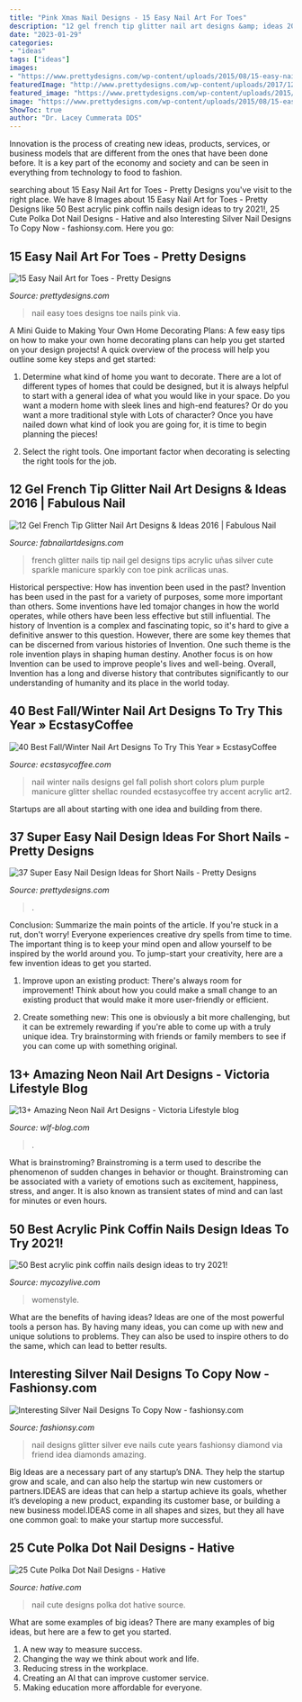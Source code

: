 ```yaml
---
title: "Pink Xmas Nail Designs - 15 Easy Nail Art For Toes"
description: "12 gel french tip glitter nail art designs &amp; ideas 2016"
date: "2023-01-29"
categories:
- "ideas"
tags: ["ideas"]
images:
- "https://www.prettydesigns.com/wp-content/uploads/2015/08/15-easy-nail-art-for-toes7.jpg"
featuredImage: "http://www.prettydesigns.com/wp-content/uploads/2017/12/37-super-easy-nail-design-ideas-for-short-nails-12.jpg"
featured_image: "https://www.prettydesigns.com/wp-content/uploads/2015/08/15-easy-nail-art-for-toes7.jpg"
image: "https://www.prettydesigns.com/wp-content/uploads/2015/08/15-easy-nail-art-for-toes7.jpg"
ShowToc: true
author: "Dr. Lacey Cummerata DDS"
---
```



Innovation is the process of creating new ideas, products, services, or business models that are different from the ones that have been done before. It is a key part of the economy and society and can be seen in everything from technology to food to fashion.

	

		
searching about 15 Easy Nail Art for Toes - Pretty Designs you've visit to the right place. We have 8 Images about 15 Easy Nail Art for Toes - Pretty Designs like 50 Best acrylic pink coffin nails design ideas to try 2021!, 25 Cute Polka Dot Nail Designs - Hative and also Interesting Silver Nail Designs To Copy Now - fashionsy.com. Here you go:
		
    
## 15 Easy Nail Art For Toes - Pretty Designs

<img loading=lazy src="https://www.prettydesigns.com/wp-content/uploads/2015/08/15-easy-nail-art-for-toes7.jpg" onerror="this.onerror=null;this.src='https://tse2.mm.bing.net/th?id=OIP.gn0AdH3ORaWjJ4SIlOyPWgHaJ3&amp;pid=15.1';" alt="15 Easy Nail Art for Toes - Pretty Designs">

_Source: prettydesigns.com_

>nail easy toes designs toe nails pink via. 

	

A Mini Guide to Making Your Own Home Decorating Plans:
A few easy tips on how to make your own home decorating plans can help you get started on your design projects! A quick overview of the process will help you outline some key steps and get started:
1. Determine what kind of home you want to decorate. There are a lot of different types of homes that could be designed, but it is always helpful to start with a general idea of what you would like in your space. Do you want a modern home with sleek lines and high-end features? Or do you want a more traditional style with Lots of character? Once you have nailed down what kind of look you are going for, it is time to begin planning the pieces!

2. Select the right tools. One important factor when decorating is selecting the right tools for the job.

    
## 12 Gel French Tip Glitter Nail Art Designs &amp; Ideas 2016 | Fabulous Nail

<img loading=lazy src="http://fabnailartdesigns.com/wp-content/uploads/2016/04/12-Gel-French-Tip-Glitter-Nail-Art-Designs-Ideas-2016-9.jpg" onerror="this.onerror=null;this.src='https://tse2.mm.bing.net/th?id=OIP.FLqM-AZP30bMcpp7hEpEhwHaFj&amp;pid=15.1';" alt="12 Gel French Tip Glitter Nail Art Designs &amp; Ideas 2016 | Fabulous Nail">

_Source: fabnailartdesigns.com_

>french glitter nails tip nail gel designs tips acrylic uñas silver cute sparkle manicure sparkly con toe pink acrilicas unas. 

	

Historical perspective: How has invention been used in the past?
Invention has been used in the past for a variety of purposes, some more important than others. Some inventions have led tomajor changes in how the world operates, while others have been less effective but still influential. The history of Invention is a complex and fascinating topic, so it's hard to give a definitive answer to this question. However, there are some key themes that can be discerned from various histories of Invention. One such theme is the role invention plays in shaping human destiny. Another focus is on how Invention can be used to improve people's lives and well-being. Overall, Invention has a long and diverse history that contributes significantly to our understanding of humanity and its place in the world today.

    
## 40 Best Fall/Winter Nail Art Designs To Try This Year » EcstasyCoffee

<img loading=lazy src="https://i1.wp.com/www.ecstasycoffee.com/wp-content/uploads/2016/10/Winter-Nail-Art2.jpg?resize=558%2C743" onerror="this.onerror=null;this.src='https://tse4.mm.bing.net/th?id=OIP.SXXP8Zv0jsVAvFsKuCnuOwHaJ3&amp;pid=15.1';" alt="40 Best Fall/Winter Nail Art Designs To Try This Year » EcstasyCoffee">

_Source: ecstasycoffee.com_

>nail winter nails designs gel fall polish short colors plum purple manicure glitter shellac rounded ecstasycoffee try accent acrylic art2. 

	

Startups are all about starting with one idea and building from there.

    
## 37 Super Easy Nail Design Ideas For Short Nails - Pretty Designs

<img loading=lazy src="http://www.prettydesigns.com/wp-content/uploads/2017/12/37-super-easy-nail-design-ideas-for-short-nails-12.jpg" onerror="this.onerror=null;this.src='https://tse1.mm.bing.net/th?id=OIP.Y8gWbrHom_LUkq-Zqdg1HgHaHa&amp;pid=15.1';" alt="37 Super Easy Nail Design Ideas for Short Nails - Pretty Designs">

_Source: prettydesigns.com_

>. 

	

Conclusion: Summarize the main points of the article.
If you're stuck in a rut, don't worry! Everyone experiences creative dry spells from time to time. The important thing is to keep your mind open and allow yourself to be inspired by the world around you. To jump-start your creativity, here are a few invention ideas to get you started.
1. Improve upon an existing product: There's always room for improvement! Think about how you could make a small change to an existing product that would make it more user-friendly or efficient.

2. Create something new: This one is obviously a bit more challenging, but it can be extremely rewarding if you're able to come up with a truly unique idea. Try brainstorming with friends or family members to see if you can come up with something original.


    
## 13+ Amazing Neon Nail Art Designs - Viсtoria Lifestyle Blog

<img loading=lazy src="https://wlf-blog.com/wp-content/uploads/2020/01/11.neon_.png" onerror="this.onerror=null;this.src='https://tse3.mm.bing.net/th?id=OIP.jCFT5JMZYxu0POMUXzAIvwHaLH&amp;pid=15.1';" alt="13+ Amazing Neon Nail Art Designs - Viсtoria Lifestyle blog">

_Source: wlf-blog.com_

>. 

	

What is brainstroming?
Brainstroming is a term used to describe the phenomenon of sudden changes in behavior or thought. Brainstroming can be associated with a variety of emotions such as excitement, happiness, stress, and anger. It is also known as transient states of mind and can last for minutes or even hours.

    
## 50 Best Acrylic Pink Coffin Nails Design Ideas To Try 2021!

<img loading=lazy src="https://mycozylive.com/wp-content/uploads/2021/04/13-13.jpg" onerror="this.onerror=null;this.src='https://tse2.mm.bing.net/th?id=OIP.fjOjzcZzsre12yC-k1AGRwHaLH&amp;pid=15.1';" alt="50 Best acrylic pink coffin nails design ideas to try 2021!">

_Source: mycozylive.com_

>womenstyle. 

	

What are the benefits of having ideas?
Ideas are one of the most powerful tools a person has. By having many ideas, you can come up with new and unique solutions to problems. They can also be used to inspire others to do the same, which can lead to better results.

    
## Interesting Silver Nail Designs To Copy Now - Fashionsy.com

<img loading=lazy src="http://fashionsy.com/wp-content/uploads/2014/12/general-charming-bling-bling-silver-glitter-nail-art-design-idea-combined-with-black-nail-with-silver-heart-motif-idea-amazing-nail-art2.jpg" onerror="this.onerror=null;this.src='https://tse3.mm.bing.net/th?id=OIP.CAeC3RjaxduQLgYS-pgZoQHaFj&amp;pid=15.1';" alt="Interesting Silver Nail Designs To Copy Now - fashionsy.com">

_Source: fashionsy.com_

>nail designs glitter silver eve nails cute years fashionsy diamond via friend idea diamonds amazing. 

	

Big Ideas are a necessary part of any startup’s DNA. They help the startup grow and scale, and can also help the startup win new customers or partners.IDEAS are ideas that can help a startup achieve its goals, whether it’s developing a new product, expanding its customer base, or building a new business model.IDEAS come in all shapes and sizes, but they all have one common goal: to make your startup more successful.

    
## 25 Cute Polka Dot Nail Designs - Hative

<img loading=lazy src="https://hative.com/wp-content/uploads/2014/11/polka-dot-nail-designs/10-cute-polka-dot-nail-designs.jpg" onerror="this.onerror=null;this.src='https://tse1.mm.bing.net/th?id=OIP.rUm0_XwE6LuNvn4OnaBMLQHaK3&amp;pid=15.1';" alt="25 Cute Polka Dot Nail Designs - Hative">

_Source: hative.com_

>nail cute designs polka dot hative source. 

	

What are some examples of big ideas?
There are many examples of big ideas, but here are a few to get you started. 
1. A new way to measure success. 
2. Changing the way we think about work and life. 
3. Reducing stress in the workplace. 
4. Creating an AI that can improve customer service. 
5. Making education more affordable for everyone.

